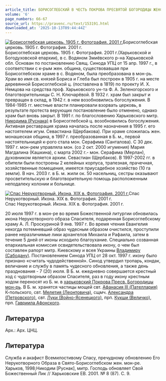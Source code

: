 ```yaml
---
article_title: БОРИСОГЛЕБСКИЙ В ЧЕСТЬ ПОКРОВА ПРЕСВЯТОЙ БОГОРОДИЦЫ ЖЕНСКИЙ МОНАСТЫРЬ
volume: '6'
page_numbers: 66-67
source_url: https://pravenc.ru/text/153191.html
downloaded_at: '2025-10-13T09:44:44Z'
---
```


[![Борисоглебская церковь. 1905 г. Фотография. 2001 г.](https://pravenc.ru/data/947/459/1234/i200.jpg "Кликните для увеличения картинки")](https://pravenc.ru/data/947/459/1234/i400.jpg)Борисоглебская церковь. 1905 г. Фотография. 2001 г.  
Борисоглебская церковь. 1905 г. Фотография. 2001 г.(Харьковской и Богодуховской епархии), в с. Водяном Змиёвского р-на Харьковской обл. Основан по постановлению Свящ. Синода УПЦ от 15 апр. 1997 г., в соответствии с к-рым жен. община, существовавшая при Борисоглебском храме в с. Водяном, была преобразована в мон-рь. Храм во имя св. князей Бориса и Глеба был построен в 1905 г. на месте деревянной Борисоглебской ц. (поставлена в 1819) по проекту И. Х. Немцова на средства проф. Харьковского ун-та Ф. А. Зеленогорского и благотворительницы С. Н. Ключарёвой. В 1932 г. храм был закрыт и превращен в склад, в 1942 г. в нем возобновились богослужения. В 1984-1985 гг. местные власти планировали взорвать церковь, в результате протеста верующих постановление было отменено, однако храм был вновь закрыт. В 1991 г. по благословению Харьковского митр. [Никодима (Руснака)](<https://pravenc.ru/text/Никодима (Руснака).html>) в Борисоглебской ц. возобновились богослужения. Активная реставрация храма началась после назначения в 1995 г. его настоятелем игум. Севастиана (Щербакова). При храме сложилась жен. монашеская община, в 1997 г. преобразованная в Б. м., первой настоятельницей к-рого стала мон. Серафима (Санталова). С 30 дек. 1997 г. мон-рем управляла мон. (со 2 окт. 2000 игумения) Мария Магдалина (Кашкина), с марта 2002 г.- мон. Серафима (Мерлан), духовником является архим. Севастиан (Щербаков). В 1997-2002 гг. в обители были построены 2 келейных корпуса, трапезная, прачечная, хозяйственные помещения, имеется приусадебное хозяйство (10 га земли). В нач. 2003 г. в Б. м. жили ок. 50 насельниц, сестры оказывают просветительскую и благотворительную помощь расположенным неподалеку колонии и больнице.

[![Спас Нерукотворный. Икона. XIX в. Фотография. 2001 г.](https://pravenc.ru/data/431/461/1234/i200.jpg "Кликните для увеличения картинки")](https://pravenc.ru/data/431/461/1234/i400.jpg)Спас Нерукотворный. Икона. XIX в. Фотография. 2001 г.  
Спас Нерукотворный. Икона. XIX в. Фотография. 2001 г.

20 июля 1997 г. в мон-ре во время Божественной литургии обновилась икона Нерукотворного образа Спасителя, подаренная Борисоглебскому храму А. Л. Проскуриной 9 янв. 1997 г. Во время чтения Евангелия некогда потемневший образ чудесным образом очистился, проступили ранее неразличимые лики архангелов Михаила и Рафаила, затем в течение 5 дней от иконы исходило благоухание. Специально созванная епархиальная комиссия освидетельствовала икону, о чем был составлен рапорт митр. Киевскому и всея Украины [Владимиру (Сабодану)](<https://pravenc.ru/text/Владимиру (Сабодану).html>). Постановлением Синода УПЦ от 28 окт. 1997 г. икону было признано «считать чудодейственной». Синод утвердил тропарь, кондак, величание и службу в память чудесного обновления, а также день празднования - 7 (20) июля. В Б. м. ежедневно совершается крестный ход с чудотворным образом Спасителя, раз в году икону крестным ходом переносят из Б. м. в [харьковский Покрова Пресв. Богородицы мон-рь](<https://pravenc.ru/text/харьковский Покрова Пресв  Богородицы мон-рь.html>). В Б. м. хранятся частицы мощей свт. [Афанасия III (Пателлария)](<https://pravenc.ru/text/Афанасия III (Пателлария).html>) К-польского, свт. [Мелетия (Леонтовича)](<https://pravenc.ru/text/Мелетия (Леонтовича).html>), сщмч. [Александра (Петровского)](https://pravenc.ru/text/Александр.html), свт. [Луки (Войно-Ясенецкого)](<https://pravenc.ru/text/Луки (Войно-Ясенецкого).html>), прп. [Кукши (Величко)](<https://pravenc.ru/text/Кукши (Величко).html>), прп. [Гавриила Афонского](<https://pravenc.ru/text/Гавриила Афонского.html>).

## Литература

Арх.: Арх. ЦНЦ.

## Литература

Служба и акафист Всемилостивому Спасу, пречудному обновлению Его Нерукотворного Образа в Свято-Борисоглебском жен. мон-ре. Харьков, 1998;Никодим [Руснак], митр. Господь обновляет Свой Божественный Лик // Харьковские ЕВ. 2001. № 8 (87). С. 9.
